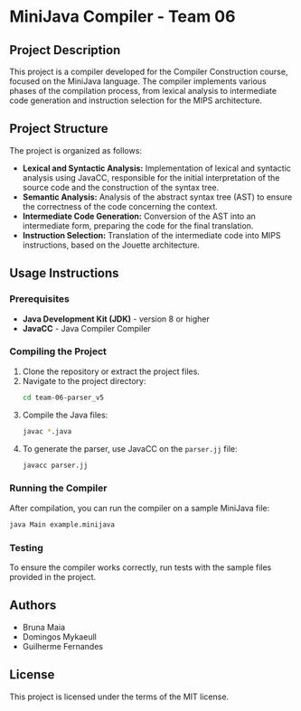 # MiniJava Compiler - Team 06

## Project Description
This project is a compiler developed for the Compiler Construction course, focused on the MiniJava language. The compiler implements various phases of the compilation process, from lexical analysis to intermediate code generation and instruction selection for the MIPS architecture.

## Project Structure
The project is organized as follows:

- **Lexical and Syntactic Analysis:** Implementation of lexical and syntactic analysis using JavaCC, responsible for the initial interpretation of the source code and the construction of the syntax tree.
- **Semantic Analysis:** Analysis of the abstract syntax tree (AST) to ensure the correctness of the code concerning the context.
- **Intermediate Code Generation:** Conversion of the AST into an intermediate form, preparing the code for the final translation.
- **Instruction Selection:** Translation of the intermediate code into MIPS instructions, based on the Jouette architecture.

## Usage Instructions

### Prerequisites
- **Java Development Kit (JDK)** - version 8 or higher
- **JavaCC** - Java Compiler Compiler

### Compiling the Project
1. Clone the repository or extract the project files.
2. Navigate to the project directory:
    ```bash
    cd team-06-parser_v5
    ```
3. Compile the Java files:
    ```bash
    javac *.java
    ```
4. To generate the parser, use JavaCC on the `parser.jj` file:
    ```bash
    javacc parser.jj
    ```

### Running the Compiler
After compilation, you can run the compiler on a sample MiniJava file:

```bash
java Main example.minijava
```

### Testing
To ensure the compiler works correctly, run tests with the sample files provided in the project.

## Authors
- Bruna Maia
- Domingos Mykaeull 
- Guilherme Fernandes

## License
This project is licensed under the terms of the MIT license.
